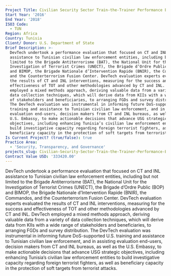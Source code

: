 ```yaml
---
Project Title: Civilian Security Sector Train-the-Trainer Performance Evaluation - Tunisia
Start Year: '2016'
End Year: '2018'
ISO3 Code:
  - TUN
Region: Africa
Country: Tunisia
Client/ Donor: U.S. Department of State
Brief Description: >-
  DevTech undertook a performance evaluation that focused on CT and INL
  assistance to Tunisian civilian law enforcement entities, including but not
  limited to the Brigade Antiterrorisme (BAT), the National Unit for the
  Investigation of Terrorist Crimes (UNECT), the Brigade d’Ordre Public (BOP)
  and BIMOP, the Brigade Nationale d’Intervention Rapide (BNIR), the Commandos,
  and the Counterterrorism Fusion Center. DevTech evaluation experts evaluated
  the results of CT and INL interventions, measuring for the success and
  effectiveness of TOT and other methodologies advanced by CT and INL. DevTech
  employed a mixed methods approach, deriving valuable data from a variety of
  data collection techniques, which will derive data from KIIs with a wide range
  of stakeholders and beneficiaries, to arranging FGDs and survey distribution.
  The DevTech evaluation was instrumental in informing future DoS-supported U.S.
  training and assistance to Tunisian civilian law enforcement, and in assisting
  evaluation end-users, decision makers from CT and INL bureaus, as well as the
  U.S. Embassy, to make actionable decisions that advance USG strategic
  objectives, including enhancing Tunisia’s civilian law enforcement entities to
  build investigative capacity regarding foreign terrorist fighters, as well as
  beneficiary capacity in the protection of soft targets from terrorist attacks.
Is Current Project? (true/false): true
Practice Area:
  - 'Security, Transparency, and Governance'
projects_slug: Civilian-Security-Sector-Train-the-Trainer-Performance-Evaluation-Tunisia
Contract Value USD: '333420.00'
---
```

DevTech undertook a performance evaluation that focused on CT and INL assistance to Tunisian civilian law enforcement entities, including but not limited to the Brigade Antiterrorisme (BAT), the National Unit for the Investigation of Terrorist Crimes (UNECT), the Brigade d’Ordre Public (BOP) and BIMOP, the Brigade Nationale d’Intervention Rapide (BNIR), the Commandos, and the Counterterrorism Fusion Center. DevTech evaluation experts evaluated the results of CT and INL interventions, measuring for the success and effectiveness of TOT and other methodologies advanced by CT and INL. DevTech employed a mixed methods approach, deriving valuable data from a variety of data collection techniques, which will derive data from KIIs with a wide range of stakeholders and beneficiaries, to arranging FGDs and survey distribution. The DevTech evaluation was instrumental in informing future DoS-supported U.S. training and assistance to Tunisian civilian law enforcement, and in assisting evaluation end-users, decision makers from CT and INL bureaus, as well as the U.S. Embassy, to make actionable decisions that advance USG strategic objectives, including enhancing Tunisia’s civilian law enforcement entities to build investigative capacity regarding foreign terrorist fighters, as well as beneficiary capacity in the protection of soft targets from terrorist attacks.